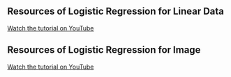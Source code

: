 ## Resources of Logistic Regression for Linear Data 
[Watch the tutorial on YouTube](https://youtu.be/bSXIbCZNBw0?si=29aNp9Nr6xX9kLil) 

## Resources of Logistic Regression for Image 
[Watch the tutorial on YouTube](https://youtu.be/AmQzMzZiAOM?si=sjGJVTjNKD_WyJZq) 
